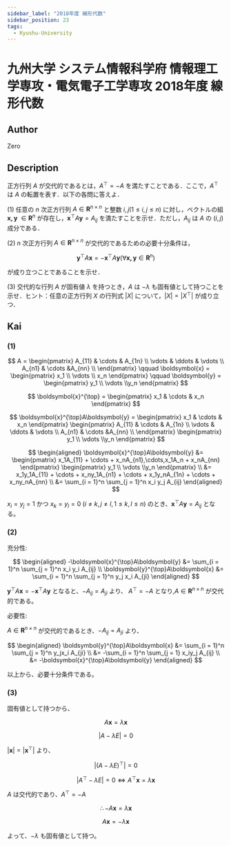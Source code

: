 ```yaml
---
sidebar_label: "2018年度 線形代数"
sidebar_position: 23
tags:
  - Kyushu-University
---
```

# 九州大学 システム情報科学府 情報理工学専攻・電気電子工学専攻 2018年度 線形代数

## **Author**
Zero

## **Description**
正方行列 $A$ が交代的であるとは，$A^{\top} = -A$ を満たすことである．ここで，$A^{\top}$ は $A$ の転置を表す．以下の各問に答えよ．

(1) 任意の $n$ 次正方行列 $A \in \boldsymbol{R}^{n \times n}$ と整数 $i,j(1 \le i,j \le n)$
に対し，ベクトルの組 $\boldsymbol{x,y}$ $\in \boldsymbol{R}^n$ が存在し，$\boldsymbol{x}^{\top}A\boldsymbol{y} = A_{ij}$ を満たすことを示せ．ただし，$A_{ij}$ は $A$ の $(i, j)$ 成分である．

(2) $n$ 次正方行列 $A \in \boldsymbol{R}^{n \times n}$ が交代的であるための必要十分条件は，

$$
\boldsymbol{y}^{\top
}A\boldsymbol{x} = -\boldsymbol{x}^{\top}A\boldsymbol{y}(\forall \boldsymbol{x,y} \in \boldsymbol{R}^n)
$$

が成り立つことであることを示せ．

(3) 交代的な行列 $A$ が固有値 $\lambda$ を持つとき，$A$ は $-\lambda$ も固有値として持つことを示せ．ヒント：任意の正方行列 $X$ の行列式 $|X|$ について，$|X| = |X^{\top}|$ が成り立つ．

## **Kai** 
### (1)

$$
A = \begin{pmatrix}
A_{11} &  \cdots & A_{1n} \\
\vdots & \ddots &  \vdots \\
A_{n1} &  \cdots &A_{nn} \\
\end{pmatrix}
\qquad
\boldsymbol{x} = \begin{pmatrix}
x_1 \\ \vdots \\ x_n 
\end{pmatrix} 
\qquad
\boldsymbol{y} = \begin{pmatrix}
y_1 \\ \vdots \\y_n
\end{pmatrix}
$$

$$
\boldsymbol{x}^{\top} = \begin{pmatrix}
x_1 & \cdots & x_n
\end{pmatrix}
$$

$$
\boldsymbol{x}^{\top}A\boldsymbol{y} = \begin{pmatrix}
x_1 & \cdots & x_n
\end{pmatrix}
\begin{pmatrix}
A_{11} &  \cdots & A_{1n} \\
\vdots & \ddots &  \vdots \\
A_{n1} &  \cdots &A_{nn} \\
\end{pmatrix}
\begin{pmatrix}
y_1 \\ \vdots \\y_n
\end{pmatrix}
$$

$$
\begin{aligned}
\boldsymbol{x}^{\top}A\boldsymbol{y} &= \begin{pmatrix}
x_1A_{11} + \cdots + x_nA_{n1},\cdots,x_1A_n + x_nA_{nn}
\end{pmatrix}
\begin{pmatrix}
y_1 \\ \vdots \\y_n
\end{pmatrix} \\
&= x_1y_1A_{11} + \cdots + x_ny_1A_{n1} + \cdots + x_1y_nA_{1n} + \cdots + x_ny_nA_{nn} \\
&= \sum_{i = 1}^n \sum_{j = 1}^n x_i y_j A_{ij}
\end{aligned}
$$

$x_i = y_j = 1$ かつ $x_k = y_l = 0 \ (i \neq k, j \neq l, 1 \le k , l \le n)$ のとき、$\boldsymbol{x}^{\top}A\boldsymbol{y} = A_{ij}$ となる。

### (2)
充分性:

$$
\begin{aligned}
-\boldsymbol{x}^{\top}A\boldsymbol{y} &= \sum_{i = 1}^n \sum_{j = 1}^n x_i y_i A_{ij} \\
\boldsymbol{y}^{\top}A\boldsymbol{x} &= \sum_{i = 1}^n \sum_{j = 1}^n y_j x_i A_{ji} 
\end{aligned}
$$

$\boldsymbol{y}^{\top}A\boldsymbol{x} = -\boldsymbol{x}^{\top}A\boldsymbol{y}$ となると、$-A_{ij} = A_{ji}$ より、
$A^{\top} = -A$ となり,$A \in \boldsymbol{R}^{n \times n}$ が交代的である。

必要性:

$A \in \boldsymbol{R}^{n \times n}$ が交代的であるとき、$-A_{ij} = A_{ji}$ より、

$$
\begin{aligned}
\boldsymbol{y}^{\top}A\boldsymbol{x} &= \sum_{i = 1}^n \sum_{j = 1}^n y_jx_i A_{ji} \\
&= -\sum_{i = 1}^n \sum_{j = 1} x_iy_j A_{ij} \\
&= -\boldsymbol{x}^{\top}A\boldsymbol{y}
\end{aligned}
$$

以上から、必要十分条件である。

### (3)
固有値として持つから、

$$
A\boldsymbol{x} = \lambda \boldsymbol{x}
$$

$$
|A - \lambda E| = 0
$$

$|\boldsymbol{x}| = |\boldsymbol{x}^{\top}|$ より、

$$
|(A - \lambda E)^{\top}| = 0
$$

$$
|A^{\top} - \lambda E| = 0 \Leftrightarrow A^{\top}\boldsymbol{x} = \lambda \boldsymbol{x}
$$

$A$ は交代的であり、$A^{\top} = -A$

$$
\therefore -A\boldsymbol{x} = \lambda \boldsymbol{x}
$$

$$
A\boldsymbol{x} = -\lambda \boldsymbol{x} 
$$

よって、$-\lambda$ も固有値として持つ。